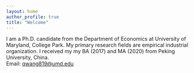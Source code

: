 ```yaml
---
layout: home
author_profile: true
title: "Welcome"
---
```


I am a Ph.D. candidate from the Department of Economics at University of Maryland, College Park. My primary research fields are empirical industrial organization. I received my my BA (2017) and MA (2020) from Peking University, China.  
Email: qwang819@umd.edu
